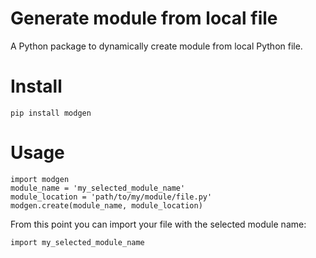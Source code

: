# Generate module from local file
A Python package to dynamically create module from local Python file.

# Install
```
pip install modgen
```
# Usage
```
import modgen
module_name = 'my_selected_module_name'
module_location = 'path/to/my/module/file.py'
modgen.create(module_name, module_location)
```
From this point you can import your file with the selected module name:
```
import my_selected_module_name
```
